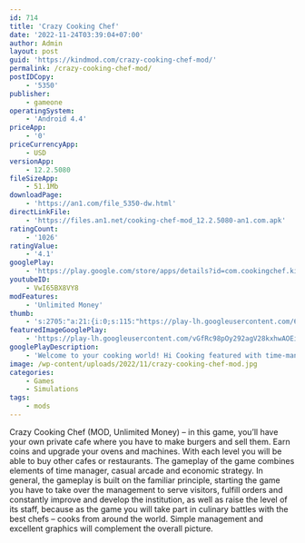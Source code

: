 ```yaml
---
id: 714
title: 'Crazy Cooking Chef'
date: '2022-11-24T03:39:04+07:00'
author: Admin
layout: post
guid: 'https://kindmod.com/crazy-cooking-chef-mod/'
permalink: /crazy-cooking-chef-mod/
postIDCopy:
    - '5350'
publisher:
    - gameone
operatingSystem:
    - 'Android 4.4'
priceApp:
    - '0'
priceCurrencyApp:
    - USD
versionApp:
    - 12.2.5080
fileSizeApp:
    - 51.1Mb
downloadPage:
    - 'https://an1.com/file_5350-dw.html'
directLinkFile:
    - 'https://files.an1.net/cooking-chef-mod_12.2.5080-an1.com.apk'
ratingCount:
    - '1026'
ratingValue:
    - '4.1'
googlePlay:
    - 'https://play.google.com/store/apps/details?id=com.cookingchef.kitchen.free'
youtubeID:
    - VwI65BX8VY8
modFeatures:
    - 'Unlimited Money'
thumb:
    - 's:2705:"a:21:{i:0;s:115:"https://play-lh.googleusercontent.com/6S9ft8D6YpD6BPSCt-mUxDBe9VLGsfVYtY6E7uGLevwJqoCHaId5G1vR04AtjinPaVg=w526-h296";i:1;s:115:"https://play-lh.googleusercontent.com/BZTNKAxkUpAjN8kApWNj_6gKUOmRyMfqDWQD4pNBu9EUke92yB2EFf9ES9Jn75kc0NU=w526-h296";i:2;s:116:"https://play-lh.googleusercontent.com/fBSvqOtbprnxFGLshgIQOQ_GS8qB0eBfh2fEGvX76j8mGjkjsaKi0U982irVSAdzkD1g=w526-h296";i:3;s:115:"https://play-lh.googleusercontent.com/YAb6MtaCOz4zNih8F1QRIKZUuWhnR-1eEF8zy2BlaPpu6690Gvxgm8OFfkZFKJSm8o4=w526-h296";i:4;s:115:"https://play-lh.googleusercontent.com/mIDvcbuk8JP8TJNLOqgvbkWXRzhzRsmc--lEMmeCICypWMZWRhej7mqBm_3Ux3hI8ho=w526-h296";i:5;s:116:"https://play-lh.googleusercontent.com/acicdF88b6B6ZXjxInbcgFVSQTx1JT_OnwezOq6uk_t_R61FKVKPQuCE79wnyzTox2jC=w526-h296";i:6;s:114:"https://play-lh.googleusercontent.com/FkbW7ya3nqYaKqb84nxUtutZ87O7wUkEhHkM6oWPykH29Ec6wL0o307fOT_h36fTFQ=w526-h296";i:7;s:115:"https://play-lh.googleusercontent.com/GtliQTICA92qRTqmbDoK1_0ALEVLUa83Urt8u4a4CIgcdej7CmbualSugBnErt_6CPI=w526-h296";i:8;s:115:"https://play-lh.googleusercontent.com/uc3reN0-tNd9cDhmtgurBNWi_3JZ48XmBE96R5K2gHDGGssN7-OcV8EtnSnGIHgaJsI=w526-h296";i:9;s:116:"https://play-lh.googleusercontent.com/MPZ5aKee-CsgAkXTj31g8Yszllnkjhyh5bCvam8SY8uHzchJTEiAYcGP3uzwC80EbQaG=w526-h296";i:10;s:114:"https://play-lh.googleusercontent.com/lenk4pz5SpOCYiF26PkYjARuhU-LdYfSiKyL4MIKggNIuCjnq7G5c5AwdFPhPMHO6g=w526-h296";i:11;s:116:"https://play-lh.googleusercontent.com/NqTocU1Tzc9xTvUAHAMQpptj5mPSpcXFygqtqQUZVD9XXQlwJ7soHnmwHZ9yselBPvcp=w526-h296";i:12;s:114:"https://play-lh.googleusercontent.com/VMr3i-Pa8QUFV1UNhJUSBWyC66Dopdz5GtYI9-wSiOaSDbE-feEB_4HYJOWOd3fyNA=w526-h296";i:13;s:114:"https://play-lh.googleusercontent.com/Fm8I7Pb1HuBm3mOZ_Q_JafcDqYhfZEaD018LUG0nHGFDuyf6MHD91ZowTnqN3ou2BA=w526-h296";i:14;s:115:"https://play-lh.googleusercontent.com/PZTeV8IHupP1NbVNn6EMJZbdHuSBBOy3DbBbEX4GTgRLuWQXs6FiquOXEkuvu8k1fM4=w526-h296";i:15;s:115:"https://play-lh.googleusercontent.com/lIS3g15q4fkFhZn80YVjE9lSku-Hr_WRu9Qg56Gw0a-qTeTkI3_lAIxnYHQBfhYPvLs=w526-h296";i:16;s:116:"https://play-lh.googleusercontent.com/uUhonRPobpTRKBKceQVoZJO6mHb0BeoZI07G-JeKRiGB_4OGGI-iaoEAqSgosBqrfA-U=w526-h296";i:17;s:116:"https://play-lh.googleusercontent.com/TrmuKOENcYQN_qSxvCs6FEb2gkEhhjpybfT7FHAxh8YBT9K0EaOFR0uD49oo06G2LmwT=w526-h296";i:18;s:114:"https://play-lh.googleusercontent.com/RRcNMKfbXID1stOg3glAZgS5drMBj7Fiebn_g_TAGd7fJRBPTtK_lOwBxQfmU10rfw=w526-h296";i:19;s:116:"https://play-lh.googleusercontent.com/IuLqLpQXR1k1VHT6wBFzIBqoAEOXLPwxKy-0a56uko_n7BY8kPWE8o1qroz22zLJ3-2n=w526-h296";i:20;s:112:"https://play-lh.googleusercontent.com/_ft5G7zQl7SmLZhByOMKxUUcCb-DuajXduAZ9wgcIXM6cYRTpzKr58_2G3_rcqnj=w526-h296";}";'
featuredImageGooglePlay:
    - 'https://play-lh.googleusercontent.com/vGfRc98pOy292agV28kxhwAOEivsv-CkcR-Br1HCH4p9plEydPse7Ds3A5vhvnRmgv5j'
googlePlayDescription:
    - 'Welcome to your cooking world! Hi Cooking featured with time-management and food-cooking RPG gameplay. 🍭😀. Cook food of different flavors with professional machines. Acid, bitter, sweet, or spicy. Cook hamburger🍔, seafood🐟, spaghetti🍝, steak. Make cola, juice🍹 or milk tea☕️ . Make sweet ice cream cone, cupcake. Run Western Restaurant, Indie Restaurant, Chinese Restaurant and so on🏪. You are not only a chef who decides the taste, but also the master who owns restaurants! Experience and serve exotic flavors all over the world with Top cooking chef. Practice makes a skilled chef.. Sweet Note: upgrade your kitchen appliances and interior to attract more customers. 🎂'
image: /wp-content/uploads/2022/11/crazy-cooking-chef-mod.jpg
categories:
    - Games
    - Simulations
tags:
    - mods
---
```


Crazy Cooking Chef (MOD, Unlimited Money) – in this game, you’ll have your own private cafe where you have to make burgers and sell them. Earn coins and upgrade your ovens and machines. With each level you will be able to buy other cafes or restaurants. The gameplay of the game combines elements of time manager, casual arcade and economic strategy. In general, the gameplay is built on the familiar principle, starting the game you have to take over the management to serve visitors, fulfill orders and constantly improve and develop the institution, as well as raise the level of its staff, because as the game you will take part in culinary battles with the best chefs – cooks from around the world. Simple management and excellent graphics will complement the overall picture.